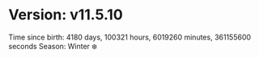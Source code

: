 # Version: v11.5.10
Time since birth: 4180 days, 100321 hours, 6019260 minutes, 361155600 seconds
Season: Winter ❄️
